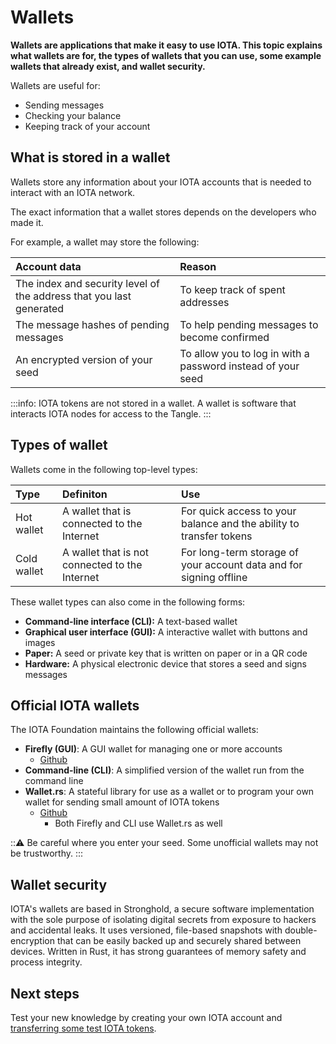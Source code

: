 # Wallets

**Wallets are applications that make it easy to use IOTA. This topic explains what wallets are for, the types of wallets that you can use, some example wallets that already exist, and wallet security.**

Wallets are useful for:

- Sending messages
- Checking your balance
- Keeping track of your account

## What is stored in a wallet

Wallets store any information about your IOTA accounts that is needed to interact with an IOTA network.

The exact information that a wallet stores depends on the developers who made it.

For example, a wallet may store the following:

|**Account data**| **Reason**|
|:---|:------|
|The index and security level of the address that you last generated |To keep track of spent addresses |
|The message hashes of pending messages| To help pending messages to become confirmed |
|An encrypted version of your seed|To allow you to log in with a password instead of your seed|

:::info:
IOTA tokens are not stored in a wallet. A wallet is software that interacts IOTA nodes for access to the Tangle.
:::

## Types of wallet

Wallets come in the following top-level types:

|**Type**| **Definiton** | **Use**|
|:---|:----|:-------|
|Hot wallet | A wallet that is connected to the Internet| For quick access to your balance and the ability to transfer tokens|
|Cold wallet |A wallet that is not connected to the Internet |For long-term storage of your account data and for signing  offline|

These wallet types can also come in the following forms:

- **Command-line interface (CLI):** A text-based wallet
- **Graphical user interface (GUI):** A interactive wallet with buttons and images
- **Paper:** A seed or private key that is written on paper or in a QR code
- **Hardware:** A physical electronic device that stores a seed and signs messages

## Official IOTA wallets

The IOTA Foundation maintains the following official wallets:

- **Firefly (GUI)**: A GUI wallet for managing one or more accounts
    - [Github](https://github.com/iotaledger/firefly)
- **Command-line (CLI)**: A simplified version of the wallet run from the command line
- **Wallet.rs**: A stateful library for use as a wallet or to program your own wallet for sending small amount of IOTA tokens
    - [Github](https://github.com/iotaledger/wallet.rs)
        - Both Firefly and CLI use Wallet.rs as well

:::warning:
Be careful where you enter your seed. Some unofficial wallets may not be trustworthy.
:::

## Wallet security

IOTA's wallets are based in Stronghold, a secure software implementation with the sole purpose of isolating digital secrets from exposure to hackers and accidental leaks. It uses versioned, file-based snapshots with double-encryption that can be easily backed up and securely shared between devices. Written in Rust, it has strong guarantees of memory safety and process integrity.

## Next steps

Test your new knowledge by creating your own IOTA account and [transferring some test IOTA tokens](../transfer-tokens/overview.md).